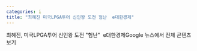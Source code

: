 ```yaml
---
categories: i
title: "최혜진 미국LPGA투어 신인왕 도전 험난  e대한경제"
---
```

최혜진, 미국LPGA투어 신인왕 도전 "험난"&nbsp;&nbsp;e대한경제Google 뉴스에서 전체 콘텐츠 보기